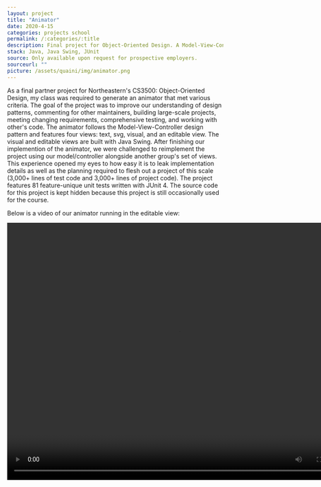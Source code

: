 ```yaml
---
layout: project
title: "Animator"
date: 2020-4-15
categories: projects school
permalink: /:categories/:title
description: Final project for Object-Oriented Design. A Model-View-Controller architecture designed to animations.
stack: Java, Java Swing, JUnit
source: Only available upon request for prospective employers.
sourceurl: ""
picture: /assets/quaini/img/animator.png
---
```

As a final partner project for Northeastern's CS3500: Object-Oriented Design, my class was required to generate an animator that met various criteria. The goal of the project was to improve our understanding of design patterns, commenting for other maintainers, building large-scale projects, meeting changing requirements, comprehensive testing, and working with other's code. The animator follows the Model-View-Controller design pattern and features four views: text, svg, visual, and an editable view. The visual and editable views are built with Java Swing. After finishing our implemention of the animator, we were challenged to reimplement the project using our model/controller alongside another group's set of views. This experience opened my eyes to how easy it is to leak implementation details as well as the planning required to flesh out a project of this scale (3,000+ lines of test code and 3,000+ lines of project code). The project features 81 feature-unique unit tests written with JUnit 4. The source code for this project is kept hidden because this project is still occasionally used for the course.

Below is a video of our animator running in the editable view:

<video controls="controls" width="800" height="600" name="Animator in Action" src="/assets/quaini/img/big-bang-crunch.mov"></video>
